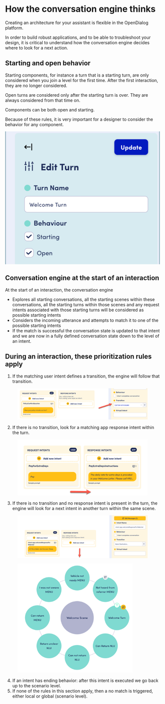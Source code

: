# How the conversation engine thinks

Creating an architecture for your assistant is flexible in the OpenDialog platform.&#x20;

In order to build robust applications, and to be able to troubleshoot your design, it is critical to understand how the conversation engine decides where to look for a next action.&#x20;

## Starting and open behavior

Starting components, for instance a turn that is a starting turn, are only considered when you join a level for the first time. After the first interaction, they are no longer considered.&#x20;

Open turns are considered only after the starting turn is over. They are always considered from that time on.&#x20;

Components can be both open and starting. &#x20;

Because of these rules, it is very important for a designer to consider the behavior for any component.

<img src="../.gitbook/assets/2023-03-08_16-29-24 1.png" alt="Screen showing the edit turn area of the component pane." data-size="original">&#x20;

## Conversation engine at the start of an interaction

At the start of an interaction, the conversation engine&#x20;

* Explores all starting conversations, all the starting scenes within these conversations, all the starting turns within those scenes and any request intents associated with those starting turns will be considered as possible starting intents
* Considers the incoming utterance and attempts to match it to one of the possible starting intents
* If the match is successful the conversation state is updated to that intent and we are now in a fully defined conversation state down to the level of an intent.

## During an interaction, these prioritization rules apply

1. If the matching user intent defines a transition, the engine will follow that transition.&#x20;

<figure><img src="../.gitbook/assets/2023-06-20_16-05-02.png" alt=""><figcaption></figcaption></figure>

2. If there is no transition, look for a matching app response intent within the turn.&#x20;

<figure><img src="../.gitbook/assets/2023-06-20_15-55-55.png" alt=""><figcaption></figcaption></figure>

3. If there is no transition and no response intent is present in the turn, the engine will look for a next intent in another turn within the same scene.

<figure><img src="../.gitbook/assets/2023-06-20_15-59-11.png" alt=""><figcaption></figcaption></figure>



<figure><img src="../.gitbook/assets/2023-06-20_15-59-35.png" alt="" width="375"><figcaption></figcaption></figure>

4. If an intent has ending behavior: after this intent is executed we go back up to the scenario level.&#x20;
5. If none of the rules in this section apply, then a no match is triggered, either local or global (scenario level).




